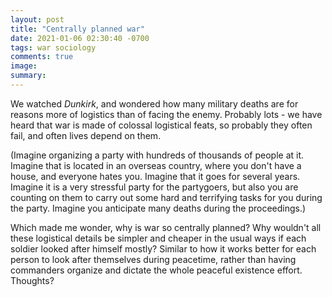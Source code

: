 ```yaml
---
layout: post
title: "Centrally planned war"
date: 2021-01-06 02:30:40 -0700
tags: war sociology
comments: true
image:
summary:
---
```

We watched *Dunkirk*, and wondered how many military deaths are for reasons more of logistics than of facing the enemy. Probably lots - we have heard that war is made of colossal logistical feats, so probably they often fail, and often lives depend on them.

(Imagine organizing a party with hundreds of thousands of people at it. Imagine that is located in an overseas country, where you don't have a house, and everyone hates you. Imagine that it goes for several years. Imagine it is a very stressful party for the partygoers, but also you are counting on them to carry out some hard and terrifying tasks for you during the party. Imagine you anticipate many deaths during the proceedings.)

Which made me wonder, why is war so centrally planned? Why wouldn't all these logistical details be simpler and cheaper in the usual ways if each soldier looked after himself mostly? Similar to how it works better for each person to look after themselves during peacetime, rather than having commanders organize and dictate the whole peaceful existence effort.  Thoughts?
